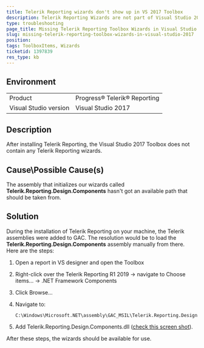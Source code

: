 ```yaml
---
title: Telerik Reporting wizards don't show up in VS 2017 Toolbox
description: Telerik Reporting Wizards are not part of Visual Studio 2017 Toolbox items 
type: troubleshooting
page_title: Missing Telerik Reporting Toolbox Wizards in Visual Studio 2017
slug: missing-telerik-reporting-toolbox-wizards-in-visual-studio-2017
position: 
tags: ToolboxItems, Wizards
ticketid: 1397839
res_type: kb
---
```


## Environment
<table>
	<tr>
		<td>Product</td>
		<td>Progress® Telerik® Reporting</td>
	</tr>
	<tr>
		<td>Visual Studio version</td>
		<td>Visual Studio 2017</td>
	</tr>
</table>


## Description
After installing Telerik Reporting, the Visual Studio 2017 Toolbox does not contain any Telerik Reporting wizards.

## Cause\Possible Cause(s)
Тhe assembly that initializes our wizards called **Telerik.Reporting.Design.Components** hasn't got an available path that should be taken from. 

## Solution
During the installation of Telerik Reporting on your machine, the Telerik assemblies were added to GAC. The resolution would be to load the **Telerik.Reporting.Design.Components** assembly manually from there. Here are the steps:

1. Open a report in VS designer and open the Toolbox 

2. Right-click over the Telerik Reporting R1 2019 -> navigate to Choose items... -> .NET Framework Components

3. Click Browse...

4. Navigate to:

	```
	C:\Windows\Microsoft.NET\assembly\GAC_MSIL\Telerik.Reporting.Design.Components\v4.0_13.0.19.116__a9d7983dfcc261be
	```
5. Add Telerik.Reporting.Design.Components.dll ([check this screen shot](https://www.screencast.com/t/1tbxrbJja6t)).

After these steps, the wizards should be available for use.
